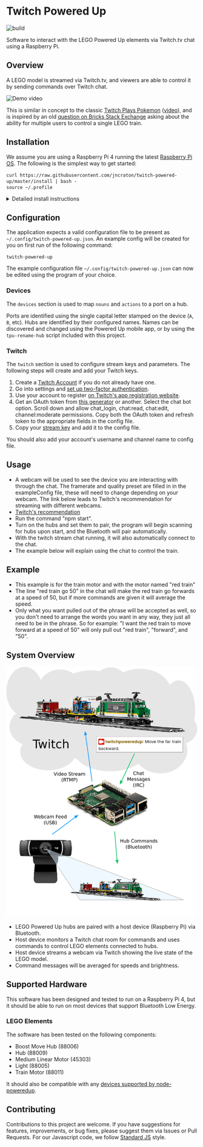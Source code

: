 Twitch Powered Up
=================

![build](https://github.com/jncraton/twitch-powered-up/workflows/build/badge.svg)

Software to interact with the LEGO Powered Up elements via Twitch.tv chat using a Raspberry Pi.

Overview
--------

A LEGO model is streamed via Twitch.tv, and viewers are able to control it by sending commands over Twitch chat.

![Demo video](https://github.com/jncraton/twitch-powered-up/blob/media/demo-optimized.gif?raw=true)

This is similar in concept to the classic [Twitch Plays Pokemon](https://en.wikipedia.org/wiki/Twitch_Plays_Pok%C3%A9mon) ([video](https://www.twitch.tv/videos/40790582)), and is inspired by an old [question on Bricks Stack Exchange](https://bricks.stackexchange.com/questions/10486/can-powered-up-trains-talk-to-multiple-bluetooth-remotes) asking about the ability for multiple users to control a single LEGO train.

Installation
------------

We assume you are using a Raspberry Pi 4 running the latest [Raspberry Pi OS](https://www.raspberrypi.org/software/). The following is the simplest way to get started:

```
curl https://raw.githubusercontent.com/jncraton/twitch-powered-up/master/install | bash -
source ~/.profile
```

<details>
    <summary>Detailed install instructions</summary>

### Dependencies

We first install a number of dependencies on our Pi. If you are using another device or OS, there may be [other dependencies](https://github.com/abandonware/noble#prerequisites) that also need to be installed.

```
sudo apt install -y npm ffmpeg bluetooth bluez libbluetooth-dev libudev-dev
```

### Package

The following command will download the package from npm and configure it to be accessible globally on your system. The first two lines work around an issue installing a few packages globally on the Pi.

```
npm config set prefix '~/.npm'
npm install -g twitch-powered-up
```

### Permissions

`node` needs permission to access BLE messages. We can grant is permission like this:

```
sudo setcap cap_net_raw+eip $(eval readlink -f $(which node))
```

We probably also want our npm global binaries available in our path:

```
echo "export PATH=$HOME/.npm/bin:$PATH" >> ~/.profile
source ~/.profile
```

</details>

Configuration
-------------

The application expects a valid configuration file to be present as `~/.config/twitch-powered-up.json`. An example config will be created for you on first run of the following command:

```
twitch-powered-up
```

The example configuration file `~/.config/twitch-powered-up.json` can now be edited using the program of your choice. 

### Devices

The `devices` section is used to map `nouns` and `actions` to a port on a hub.

Ports are identified using the single capital letter stamped on the device (`A`, `B`, etc). Hubs are identified by their configured names. Names can be discovered and changed using the Powered Up mobile app, or by using the `tpu-rename-hub` script included with this project.

### Twitch

The `twitch` section is used to configure stream keys and parameters. The following steps will create and add your Twitch keys.

1. Create a [Twitch Account](https://twitch.tv) if you do not already have one.
2. Go into settings and [set up two-factor authentication](https://help.twitch.tv/s/article/two-factor-authentication-with-authy?language=en_US). 
3. Use your account to register [on Twitch's app registration website](https://dev.twitch.tv/dashboard/apps/create). 
4. Get an OAuth token from [this generator](https://twitchtokengenerator.com/) or another. Select the chat bot option. Scroll down and allow chat_login, chat:read, chat:edit, channel:moderate permissions. Copy both the OAuth token and refresh token to the appropriate fields in the config file.
5. Copy your [stream key](https://www.twitch.tv/broadcast/dashboard/streamkey) and add it to the config file.

You should also add your account's username and channel name to config file.

Usage
------------
- A webcam will be used to see the device you are interacting with through the chat. The framerate and quality preset are filled in in the exampleConfig file, these will need to change depending on your webcam. The link below leads to Twitch's recommendation for streaming with different webcams.
- [Twitch's recommendation](https://stream.twitch.tv/encoding/)
- Run the command "npm start".
- Turn on the hubs and set them to pair, the program will begin scanning for hubs upon start, and the Bluetooth will pair automatically. 
- With the twitch stream chat running, it will also automatically connect to the chat.
- The example below will explain using the chat to control the train.

Example
------------

- This example is for the train motor and with the motor named "red train"
- The line "red train go 50" in the chat will make the red train go forwards at a speed of 50, but if more commands are given it will average the speed. 
- Only what you want pulled out of the phrase will be accepted as well, so you don't need to arrange the words you want in any way, they just all need to be in the phrase. So for example: "I want the red train to move forward at a speed of 50" will only pull out "red train", "forward", and "50". 

System Overview
---------------

![Basic system diagram](https://github.com/jncraton/twitch-powered-up/blob/media/diagram.png?raw=true)

- LEGO Powered Up hubs are paired with a host device (Raspberry Pi) via Bluetooth.
- Host device monitors a Twitch chat room for commands and uses commands to control LEGO elements connected to hubs.
- Host device streams a webcam via Twitch showing the live state of the LEGO model.
- Command messages will be averaged for speeds and brightness.

Supported Hardware
------------------

This software has been designed and tested to run on a Raspberry Pi 4, but it should be able to run on most devices that support Bluetooth Low Energy.

### LEGO Elements

The software has been tested on the following components:

- Boost Move Hub (88006)
- Hub (88009)
- Medium Linear Motor (45303)
- Light (88005)
- Train Motor (88011)

It should also be compatible with any [devices supported by node-poweredup](https://github.com/nathankellenicki/node-poweredup#compatibility).

Contributing
------------

Contributions to this project are welcome. If you have suggestions for features, improvements, or bug fixes, please suggest them via Issues or Pull Requests. For our Javascript code, we follow [Standard JS](https://standardjs.com/) style.

